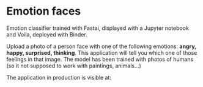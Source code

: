 # Emotion faces

Emotion classifier trained with Fastai, displayed with a Jupyter notebook and Voila, deployed with Binder.

Upload a photo of a person face with one of the following emotions: **angry, happy, surprised, thinking**.
This application will tell you which one of those feelings in that image.
The model has been trained with photos of humans (so it not supposed to work with paintings, animals...)

The application in production is visible at:


